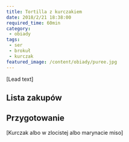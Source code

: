 ```yaml
---
title: Tortilla z kurczakiem
date: 2018/2/21 18:38:00
required_time: 60min
category:
 - obiady
tags:
 - ser
 - brokuł
 - kurczak
featured_image: /content/obiady/puree.jpg
---
```


[Lead text]

<!-- more -->

## Lista zakupów



## Przygotowanie

[Kurczak albo w zlocistej albo marynacie miso]
